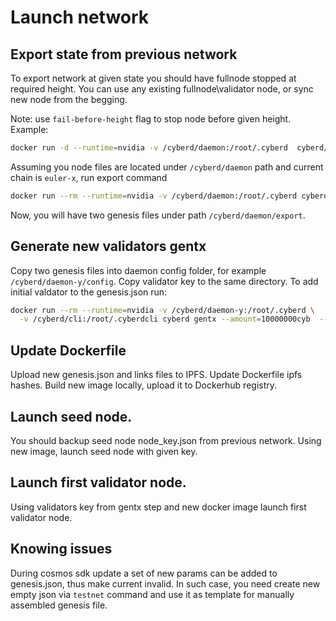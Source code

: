 # Launch network

## Export state from previous network

To export network at given state you should have fullnode stopped at required height.
You can use any existing fullnode\validator node, or sync new node from the begging.
 
Note: use `fail-before-height` flag to stop node before given height. Example:
```bash
docker run -d --runtime=nvidia -v /cyberd/daemon:/root/.cyberd  cyberd/cyberd:euler-x cyberd start --fail-before-height=322
```

Assuming you node files are located under `/cyberd/daemon` path and current chain is `euler-x`, run export command
```bash
docker run --rm --runtime=nvidia -v /cyberd/daemon:/root/.cyberd cyberd/cyberd:euler-x cyberd export
```

Now, you will have two genesis files under path `/cyberd/daemon/export`.
 
## Generate new validators gentx

Copy two genesis files into daemon config folder, for example `/cyberd/daemon-y/config`.
Copy validator key to the same directory. To add initial valdator to the genesis.json run:

```bash
docker run --rm --runtime=nvidia -v /cyberd/daemon-y:/root/.cyberd \
  -v /cyberd/cli:/root/.cyberdcli cyberd gentx --amount=10000000cyb  --name=wallet_key  --moniker=hlb
```

## Update Dockerfile

Upload new genesis.json and links files to IPFS. Update Dockerfile ipfs hashes.
Build new image locally, upload it to Dockerhub registry.

## Launch seed node.

You should backup seed node node_key.json from previous network. Using new image, launch seed node with given key. 

## Launch first validator node.

Using validators key from gentx step and new docker image launch first validator node. 

## Knowing issues

During cosmos sdk update a set of new params can be added to genesis.json, thus make current invalid. 
In such case, you need create new empty json via `testnet` command and 
use it as template for manually assembled genesis file.
